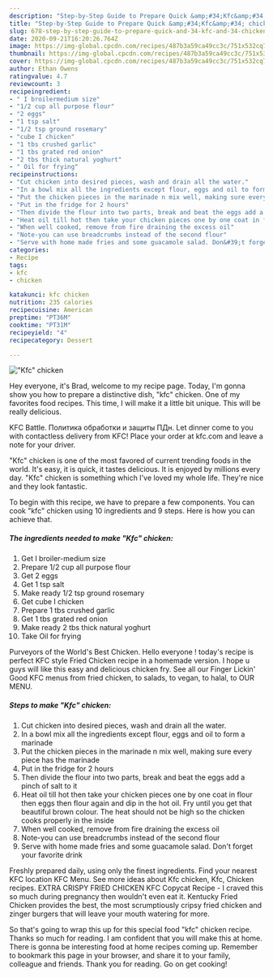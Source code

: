 ```yaml
---
description: "Step-by-Step Guide to Prepare Quick &amp;#34;Kfc&amp;#34; chicken"
title: "Step-by-Step Guide to Prepare Quick &amp;#34;Kfc&amp;#34; chicken"
slug: 678-step-by-step-guide-to-prepare-quick-and-34-kfc-and-34-chicken
date: 2020-09-21T16:20:26.764Z
image: https://img-global.cpcdn.com/recipes/487b3a59ca49cc3c/751x532cq70/kfc-chicken-recipe-main-photo.jpg
thumbnail: https://img-global.cpcdn.com/recipes/487b3a59ca49cc3c/751x532cq70/kfc-chicken-recipe-main-photo.jpg
cover: https://img-global.cpcdn.com/recipes/487b3a59ca49cc3c/751x532cq70/kfc-chicken-recipe-main-photo.jpg
author: Ethan Owens
ratingvalue: 4.7
reviewcount: 3
recipeingredient:
- " I broilermedium size"
- "1/2 cup all purpose flour"
- "2 eggs"
- "1 tsp salt"
- "1/2 tsp ground rosemary"
- "cube I chicken"
- "1 tbs crushed garlic"
- "1 tbs grated red onion"
- "2 tbs thick natural yoghurt"
- " Oil for frying"
recipeinstructions:
- "Cut chicken into desired pieces, wash and drain all the water."
- "In a bowl mix all the ingredients except flour, eggs and oil to form a marinade"
- "Put the chicken pieces in the marinade n mix well, making sure every piece has the marinade"
- "Put in the fridge for 2 hours"
- "Then divide the flour into two parts, break and beat the eggs add a pinch of salt to it"
- "Heat oil till hot then take your chicken pieces one by one coat in flour then eggs then flour again and dip in the hot oil. Fry until you get that beautiful brown colour. The heat should not be high so the chicken cooks properly in the inside"
- "When well cooked, remove from fire draining the excess oil"
- "Note-you can use breadcrumbs instead of the second flour"
- "Serve with home made fries and some guacamole salad. Don&#39;t forget your favorite drink"
categories:
- Recipe
tags:
- kfc
- chicken

katakunci: kfc chicken 
nutrition: 235 calories
recipecuisine: American
preptime: "PT36M"
cooktime: "PT31M"
recipeyield: "4"
recipecategory: Dessert

---
```



![&#34;Kfc&#34; chicken](https://img-global.cpcdn.com/recipes/487b3a59ca49cc3c/751x532cq70/kfc-chicken-recipe-main-photo.jpg)

Hey everyone, it's Brad, welcome to my recipe page. Today, I'm gonna show you how to prepare a distinctive dish, &#34;kfc&#34; chicken. One of my favorites food recipes. This time, I will make it a little bit unique. This will be really delicious.

KFC Battle. Политика обработки и защиты ПДн. Let dinner come to you with contactless delivery from KFC! Place your order at kfc.com and leave a note for your driver.

&#34;Kfc&#34; chicken is one of the most favored of current trending foods in the world. It's easy, it is quick, it tastes delicious. It is enjoyed by millions every day. &#34;Kfc&#34; chicken is something which I've loved my whole life. They're nice and they look fantastic.


To begin with this recipe, we have to prepare a few components. You can cook &#34;kfc&#34; chicken using 10 ingredients and 9 steps. Here is how you can achieve that.

<!--inarticleads1-->

##### The ingredients needed to make &#34;Kfc&#34; chicken:

1. Get  I broiler-medium size
1. Prepare 1/2 cup all purpose flour
1. Get 2 eggs
1. Get 1 tsp salt
1. Make ready 1/2 tsp ground rosemary
1. Get cube I chicken
1. Prepare 1 tbs crushed garlic
1. Get 1 tbs grated red onion
1. Make ready 2 tbs thick natural yoghurt
1. Take  Oil for frying


Purveyors of the World&#39;s Best Chicken. Hello everyone ! today&#39;s recipe is perfect KFC style Fried Chicken recipe in a homemade version. I hope u guys will like this easy and delicious chicken fry. See all our Finger Lickin&#39; Good KFC menus from fried chicken, to salads, to vegan, to halal, to OUR MENU. 

<!--inarticleads2-->

##### Steps to make &#34;Kfc&#34; chicken:

1. Cut chicken into desired pieces, wash and drain all the water.
1. In a bowl mix all the ingredients except flour, eggs and oil to form a marinade
1. Put the chicken pieces in the marinade n mix well, making sure every piece has the marinade
1. Put in the fridge for 2 hours
1. Then divide the flour into two parts, break and beat the eggs add a pinch of salt to it
1. Heat oil till hot then take your chicken pieces one by one coat in flour then eggs then flour again and dip in the hot oil. Fry until you get that beautiful brown colour. The heat should not be high so the chicken cooks properly in the inside
1. When well cooked, remove from fire draining the excess oil
1. Note-you can use breadcrumbs instead of the second flour
1. Serve with home made fries and some guacamole salad. Don&#39;t forget your favorite drink


Freshly prepared daily, using only the finest ingredients. Find your nearest KFC location KFC Menu. See more ideas about Kfc chicken, Kfc, Chicken recipes. EXTRA CRISPY FRIED CHICKEN KFC Copycat Recipe - I craved this so much during pregnancy then wouldn&#39;t even eat it. Kentucky Fried Chicken provides the best, the most scrumptiously cripsy fried chicken and zinger burgers that will leave your mouth watering for more. 

So that's going to wrap this up for this special food &#34;kfc&#34; chicken recipe. Thanks so much for reading. I am confident that you will make this at home. There is gonna be interesting food at home recipes coming up. Remember to bookmark this page in your browser, and share it to your family, colleague and friends. Thank you for reading. Go on get cooking!
